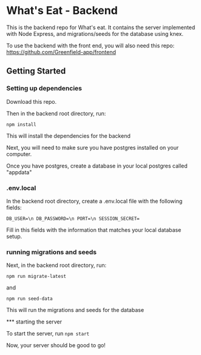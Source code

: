 # What's Eat - Backend

This is the backend repo for What's eat. It contains the server implemented with Node Express, and migrations/seeds for the database using knex.

To use the backend with the front end, you will also need this repo: https://github.com/Greenfield-app/frontend

## Getting Started

### Setting up dependencies

Download this repo. 

Then in the backend root directory, run: 

`npm install` 

This will install the dependencies for the backend

Next, you will need to make sure you have postgres installed on your computer.

Once you have postgres, create a database in your local postgres called "appdata"

### .env.local

In the backend root directory, create a .env.local file with the following fields:

`DB_USER=\n
DB_PASSWORD=\n
PORT=\n
SESSION_SECRET=`

Fill in this fields with the information that matches your local database setup.

### running migrations and seeds

Next, in the backend root directory, run:

`npm run migrate-latest`

and 

`npm run seed-data`

This will run the migrations and seeds for the database

*** starting the server

To start the server, run `npm start`

Now, your server should be good to go!

